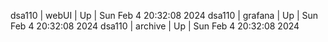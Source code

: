 dsa110 | webUI | Up | Sun Feb  4 20:32:08 2024
dsa110 | grafana | Up | Sun Feb  4 20:32:08 2024
dsa110 | archive | Up | Sun Feb  4 20:32:08 2024
